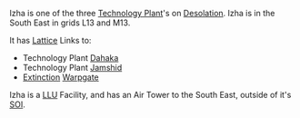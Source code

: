 Izha is one of the three [Technology
Plant](../locations/Technology_Plant.md)'s on
[Desolation](../locations/Desolation.md). Izha is in the South East in grids
L13 and M13.

It has [Lattice](../Lattice.md) Links to:

- Technology Plant [Dahaka](Dahaka.md)
- Technology Plant [Jamshid](../Jamshid.md)
- [Extinction](../locations/Extinction.md) [Warpgate](../locations/Warpgate.md)

Izha is a [LLU](../Lattice_Logic_Unit.md) Facility, and has an Air Tower to the
South East, outside of it's [SOI](../locations/Sphere_of_Influence.md).

<!--[Category:Facilities](Category:Facilities.md)-->

